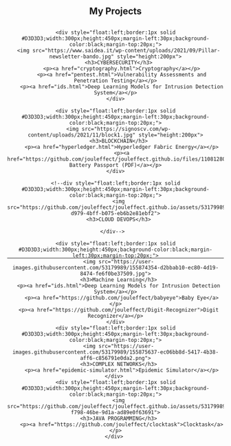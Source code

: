   <h2 align="center"> My Projects </h2>
  
  <div align="center" style="height:500px;margin-top:30px;margin-bottom:30px;"> 
    
    <div style="float:left;border:1px solid #D3D3D3;width:300px;height:450px;margin-left:30px;background-color:black;margin-top:20px;">
      <img src="https://www.saidea.it/wp-content/uploads/2021/09/Pillar-newsletter-bando.jpg" style="height:200px">
      <h3>CYBERSECURITY</h3>
        <p><a href="cryptography.html">Cryptography</a></p>
        <p><a href="pentest.html">Vulnerability Assessments and Penetration Testing</a></p>
        <p><a href="ids.html">Deep Learning Models for Intrusion Detection System</a></p>
    </div>
  
    <div style="float:left;border:1px solid #D3D3D3;width:300px;height:450px;margin-left:30px;background-color:black;margin-top:20px;">
      <img src="https://signoscv.com/wp-content/uploads/2021/11/block1.jpg" style="height:200px">
      <h3>BLOCKCHAIN</h3>
        <p><a href="hyperledger.html">Hyperledger Fabric Energy</a></p>
        <p><a href="https://github.com/jouleffect/jouleffect.github.io/files/11081280/La_Blockchain_e_gli_Smart_Contract_per_la_tracciabilit__delle_Batterie_e_dei_RAEE_per_applicazioni_in_Second_Life.pdf">Digital Battery Passport (PDF)</a></p>
    </div>
    
    <!--div style="float:left;border:1px solid #D3D3D3;width:300px;height:450px;margin-left:30px;background-color:black;margin-top:20px;">
      <img src="https://github.com/jouleffect/jouleffect.github.io/assets/53179989/d0196c28-d979-4bff-b075-eb6b2e81ebf2">
      <h3>CLOUD DEVOPS</h3>
        
    </div-->  
    
    <div style="float:left;border:1px solid #D3D3D3;width:300px;height:450px;background-color:black;margin-left:30px;margin-top:20px;">
      <img src="https://user-images.githubusercontent.com/53179989/155874354-d2bbab10-ec80-4d19-8474-fe6f0be37509.jpg">
      <h3>Machine Learning</h3>
      <p><a href="ids.html">Deep Learning Models for Intrusion Detection System</a></p>
        <p><a href="https://github.com/jouleffect/babyeye">Baby Eye</a></p>
      <p><a href="https://github.com/jouleffect/Digit-Recognizer">Digit Recognizer</a></p>
    </div>
    <div style="float:left;border:1px solid #D3D3D3;width:300px;height:450px;margin-left:30px;background-color:black;margin-top:20px;">
      <img src="https://user-images.githubusercontent.com/53179989/155875637-ec06bb8d-5417-4b38-aff6-c856791e0da2.png">
      <h3>COMPLEX NETWORKS</h3>
        <p><a href="epidemic-simulator.html">Epidemic Simulator</a></p>
    </div> 
    <div style="float:left;border:1px solid #D3D3D3;width:300px;height:450px;margin-left:30px;background-color:black;margin-top:20px;">
      <img src="https://github.com/jouleffect/jouleffect.github.io/assets/53179989/99be395c-f798-46be-9d1a-ad89e0f63691">
      <h3>JAVA PROGRAMMING</h3>
        <p><a href="https://github.com/jouleffect/clocktask">Clocktask</a></p>
    </div> 
    
  </div>
  
  
  <div align="center" style="clear: both;">
  <!--h2> Take a look at <a href="https://jouleffect.github.io/hackablog/">HackaBlog</a>, the blog page about Cryptography and Cybersecurity topics! </h2-->
  <!--p><a href="https://jouleffect.github.io/hackablog/">HackaBlog</a></p-->
  
  </div>
  
***
